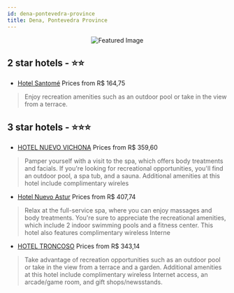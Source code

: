 ```yaml
---
id: dena-pontevedra-province
title: Dena, Pontevedra Province
---
```


<center><img src="https://i.travelapi.com/hotels/3000000/2540000/2539300/2539254/883d9a35_z.jpg" alt="Featured Image" /></center>


##  2 star hotels - ⭐️⭐️

-    [Hotel Santomé](https://us.hurb.com/hotels/dena/hotel-santome-JNP-JP300815?cmp=18055) Prices from R$ 164,75
   > Enjoy recreation amenities such as an outdoor pool or take in the view from a terrace.

##  3 star hotels - ⭐️⭐️⭐️

-    [HOTEL NUEVO VICHONA](https://us.hurb.com/hotels/dena/hotel-nuevo-vichona-JNP-JP061612?cmp=18055) Prices from R$ 359,60
   > Pamper yourself with a visit to the spa, which offers body treatments and facials. If you're looking for recreational opportunities, you'll find an outdoor pool, a spa tub, and a sauna. Additional amenities at this hotel include complimentary wireles
-    [Hotel Nuevo Astur](https://us.hurb.com/hotels/dena/hotel-nuevo-astur-JNP-JP170712?cmp=18055) Prices from R$ 407,74
   > Relax at the full-service spa, where you can enjoy massages and body treatments. You're sure to appreciate the recreational amenities, which include 2 indoor swimming pools and a fitness center. This hotel also features complimentary wireless Interne
-    [HOTEL TRONCOSO](https://us.hurb.com/hotels/dena/hotel-troncoso-JNP-JP203534?cmp=18055) Prices from R$ 343,14
   > Take advantage of recreation opportunities such as an outdoor pool or take in the view from a terrace and a garden. Additional amenities at this hotel include complimentary wireless Internet access, an arcade/game room, and gift shops/newsstands.
